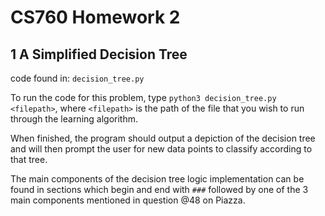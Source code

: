 

# CS760 Homework 2

## 1 A Simplified Decision Tree

code found in: `decision_tree.py`

To run the code for this problem, type `python3 decision_tree.py <filepath>`, where `<filepath>` is the path of the file that you wish to run through the learning algorithm.

When finished, the program should output a depiction of the decision tree and will then prompt the user for new data points to classify according to that tree.

The main components of the decision tree logic implementation can be found in sections which begin and end with `###` followed by one of the 3 main components mentioned in question @48 on Piazza.